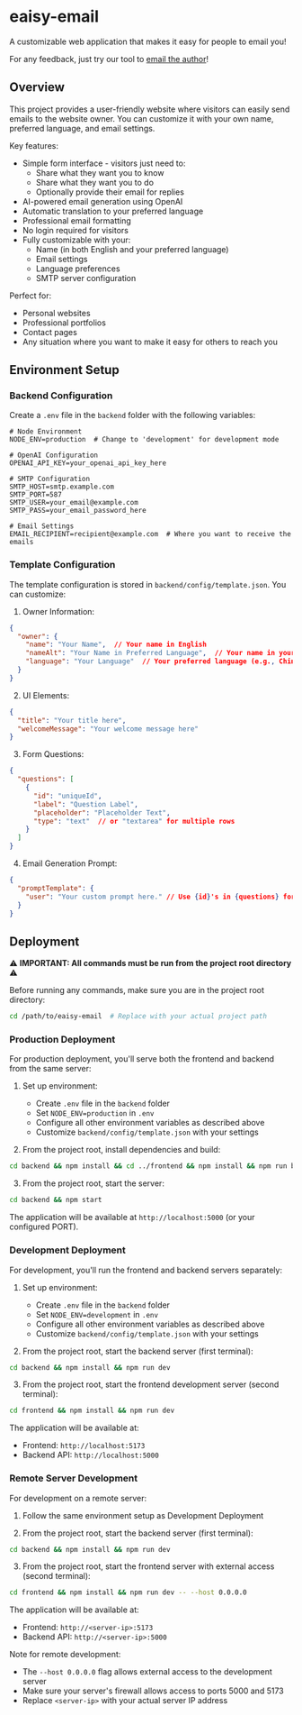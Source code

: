 # eaisy-email

A customizable web application that makes it easy for people to email you! 

For any feedback, just try our tool to [email the author](http://lingze.eaisy.email/)!

## Overview

This project provides a user-friendly website where visitors can easily send emails to the website owner. You can customize it with your own name, preferred language, and email settings.

Key features:
- Simple form interface - visitors just need to:
  - Share what they want you to know
  - Share what they want you to do
  - Optionally provide their email for replies
- AI-powered email generation using OpenAI
- Automatic translation to your preferred language
- Professional email formatting
- No login required for visitors
- Fully customizable with your:
  - Name (in both English and your preferred language)
  - Email settings
  - Language preferences
  - SMTP server configuration

Perfect for:
- Personal websites
- Professional portfolios
- Contact pages
- Any situation where you want to make it easy for others to reach you

## Environment Setup

### Backend Configuration

Create a `.env` file in the `backend` folder with the following variables:

```env
# Node Environment
NODE_ENV=production  # Change to 'development' for development mode

# OpenAI Configuration
OPENAI_API_KEY=your_openai_api_key_here

# SMTP Configuration
SMTP_HOST=smtp.example.com
SMTP_PORT=587
SMTP_USER=your_email@example.com
SMTP_PASS=your_email_password_here

# Email Settings
EMAIL_RECIPIENT=recipient@example.com  # Where you want to receive the emails
```

### Template Configuration

The template configuration is stored in `backend/config/template.json`. You can customize:

1. Owner Information:
```json
{
  "owner": {
    "name": "Your Name",  // Your name in English
    "nameAlt": "Your Name in Preferred Language",  // Your name in your preferred language
    "language": "Your Language"  // Your preferred language (e.g., Chinese, Spanish, French)
  }
}
```

2. UI Elements:
```json
{
  "title": "Your title here",
  "welcomeMessage": "Your welcome message here"
}
```

3. Form Questions:
```json
{
  "questions": [
    {
      "id": "uniqueId",
      "label": "Question Label",
      "placeholder": "Placeholder Text",
      "type": "text"  // or "textarea" for multiple rows
    }
  ]
}
```

4. Email Generation Prompt:
```json
{
  "promptTemplate": {
    "user": "Your custom prompt here." // Use {id}'s in {questions} for form values.
  }
}
```

## Deployment

⚠️ **IMPORTANT: All commands must be run from the project root directory** ⚠️

Before running any commands, make sure you are in the project root directory:
```bash
cd /path/to/eaisy-email  # Replace with your actual project path
```

### Production Deployment

For production deployment, you'll serve both the frontend and backend from the same server:

1. Set up environment:
   - Create `.env` file in the `backend` folder
   - Set `NODE_ENV=production` in `.env`
   - Configure all other environment variables as described above
   - Customize `backend/config/template.json` with your settings

2. From the project root, install dependencies and build:
```bash
cd backend && npm install && cd ../frontend && npm install && npm run build && cd ..
```

3. From the project root, start the server:
```bash
cd backend && npm start
```

The application will be available at `http://localhost:5000` (or your configured PORT).

### Development Deployment

For development, you'll run the frontend and backend servers separately:

1. Set up environment:
   - Create `.env` file in the `backend` folder
   - Set `NODE_ENV=development` in `.env`
   - Configure all other environment variables as described above
   - Customize `backend/config/template.json` with your settings

2. From the project root, start the backend server (first terminal):
```bash
cd backend && npm install && npm run dev
```

3. From the project root, start the frontend development server (second terminal):
```bash
cd frontend && npm install && npm run dev
```

The application will be available at:
- Frontend: `http://localhost:5173`
- Backend API: `http://localhost:5000`

### Remote Server Development

For development on a remote server:

1. Follow the same environment setup as Development Deployment

2. From the project root, start the backend server (first terminal):
```bash
cd backend && npm install && npm run dev
```

3. From the project root, start the frontend server with external access (second terminal):
```bash
cd frontend && npm install && npm run dev -- --host 0.0.0.0
```

The application will be available at:
- Frontend: `http://<server-ip>:5173`
- Backend API: `http://<server-ip>:5000`

Note for remote development:
- The `--host 0.0.0.0` flag allows external access to the development server
- Make sure your server's firewall allows access to ports 5000 and 5173
- Replace `<server-ip>` with your actual server IP address
